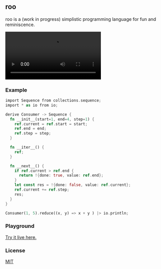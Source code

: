 ## roo

roo is a (work in progress) simplistic programming language for fun and reminiscence.

![](https://github.com/ziord/roo/blob/master/examples/roo-test.mov)

### Example
```rust
import Sequence from collections.sequence;
import * as io from io;

derive Consumer -> Sequence {
  fn __init__(start=1, end=4, step=1) {
    ref.current = ref.start = start;
    ref.end = end;
    ref.step = step;
  }

  fn __iter__() {
    ref;
  }

  fn __next__() {
    if ref.current > ref.end {
      return !{done: true, value: ref.end};
    }
    let const res = !{done: false, value: ref.current};
    ref.current += ref.step;
    res;
  }
}

Consumer(1, 5).reduce((x, y) => x + y ) |> io.println;
```

### Playground

[Try it live here.](https://roo-playground.herokuapp.com/)


### License
[MIT](https://github.com/ziord/roo/blob/master/LICENSE.txt)
